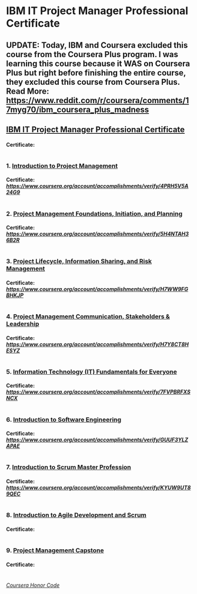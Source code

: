 # IBM IT Project Manager Professional Certificate

## UPDATE: Today, IBM and Coursera excluded this course from the Coursera Plus program. I was learning this course because it WAS on Coursera Plus but right before finishing the entire course, they excluded this course from Coursera Plus. Read More: https://www.reddit.com/r/coursera/comments/17myg70/ibm_coursera_plus_madness

## [IBM IT Project Manager Professional Certificate](https://www.coursera.org/professional-certificates/ibm-it-project-manager?)
####    **Certificate:**
#

### 1. [Introduction to Project Management](https://www.coursera.org/learn/introduction-to-project-management?specialization=ibm-it-project-manager)

####    **Certificate:** _https://www.coursera.org/account/accomplishments/verify/4PRH5V5A24G9_
#

### 2. [Project Management Foundations, Initiation, and Planning](https://www.coursera.org/learn/project-management-foundations-initiation-and-planning?specialization=ibm-it-project-manager)

####    **Certificate:** _https://www.coursera.org/account/accomplishments/verify/5H4NTAH36B2R_
#

### 3. [Project Lifecycle, Information Sharing, and Risk Management](https://www.coursera.org/learn/project-lifecycle-information-sharing-risk-management?specialization=ibm-it-project-manager)

####    **Certificate:** _https://www.coursera.org/account/accomplishments/verify/H7WW9FGBHKJP_
#

### 4. [Project Management Communication, Stakeholders & Leadership](https://www.coursera.org/learn/project-management-communication-stakeholders-and-leadership?specialization=ibm-it-project-manager)

####    **Certificate:** _https://www.coursera.org/account/accomplishments/verify/H7Y8CT8HESYZ_
#

### 5. [Information Technology (IT) Fundamentals for Everyone](https://www.coursera.org/learn/information-technology-it-fundamentals-for-everyone?specialization=ibm-it-project-manager)

####    **Certificate:** _https://www.coursera.org/account/accomplishments/verify/7FVPBRFXSNCX_
#

### 6. [Introduction to Software Engineering](https://www.coursera.org/learn/introduction-to-software-engineering?specialization=ibm-it-project-manager)

####    **Certificate:** _https://www.coursera.org/account/accomplishments/verify/GUUF3YLZAPAE_
#

### 7. [Introduction to Scrum Master Profession](https://www.coursera.org/learn/introduction-to-scrum-master-profession?specialization=ibm-it-project-manager)

####    **Certificate:** _https://www.coursera.org/account/accomplishments/verify/KYUW9UT89QEC_
#

### 8. [Introduction to Agile Development and Scrum](https://www.coursera.org/learn/agile-development-and-scrum?specialization=ibm-it-project-manager)

####    **Certificate:**
#

### 9. [Project Management Capstone](https://www.coursera.org/learn/ibm-project-management-capstone?specialization=ibm-it-project-manager)

####    **Certificate:**
#


[*Coursera Honor Code*](https://www.coursera.support/s/article/209818863-Coursera-Honor-Code?language=en_US)
